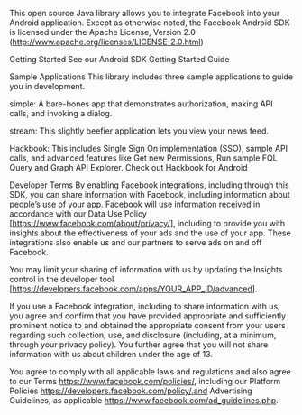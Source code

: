 This open source Java library allows you to integrate Facebook into your Android application. Except as otherwise noted, the Facebook Android SDK is licensed under the Apache License, Version 2.0 (http://www.apache.org/licenses/LICENSE-2.0.html)

Getting Started
See our Android SDK Getting Started Guide

Sample Applications
This library includes three sample applications to guide you in development.

simple: A bare-bones app that demonstrates authorization, making API calls, and invoking a dialog.

stream: This slightly beefier application lets you view your news feed.

Hackbook: This includes Single Sign On implementation (SSO), sample API calls, and advanced features like Get new Permissions, Run sample FQL Query and Graph API Explorer. Check out Hackbook for Android

Developer Terms
By enabling Facebook integrations, including through this SDK, you can share information with Facebook, including information about people’s use of your app. Facebook will use information received in accordance with our Data Use Policy [https://www.facebook.com/about/privacy/], including to provide you with insights about the effectiveness of your ads and the use of your app. These integrations also enable us and our partners to serve ads on and off Facebook.

You may limit your sharing of information with us by updating the Insights control in the developer tool [https://developers.facebook.com/apps/YOUR_APP_ID/advanced].

If you use a Facebook integration, including to share information with us, you agree and confirm that you have provided appropriate and sufficiently prominent notice to and obtained the appropriate consent from your users regarding such collection, use, and disclosure (including, at a minimum, through your privacy policy). You further agree that you will not share information with us about children under the age of 13.

You agree to comply with all applicable laws and regulations and also agree to our Terms https://www.facebook.com/policies/, including our Platform Policies https://developers.facebook.com/policy/.and Advertising Guidelines, as applicable https://www.facebook.com/ad_guidelines.php.
